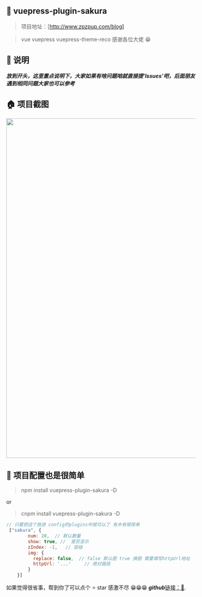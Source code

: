 ## 💌 vuepress-plugin-sakura

> 项目地址：[http://www.zpzpup.com/blog]

> vue vuepress vuepress-theme-reco  感谢各位大佬 😁

## 📢 说明

***放到开头，这里重点说明下，大家如果有啥问题咱就直接提‘Issues’吧，后面朋友遇到相同问题大家也可以参考***

## 🏠 项目截图
<p align="center">
  <img width="900" src="http://www.zpzpup.com/assets/image/blog04.png">
</p>


## 📎 项目配置也是很简单
> npm install vuepress-plugin-sakura -D

or

>cnpm install vuepress-plugin-sakura -D


```js
// 只要把这个放进 config的plugins中就可以了 有木有很简单
 ["sakura", {
        num: 20,  // 默认数量
        show: true, //  是否显示
        zIndex: -1,   // 层级
        img: {
          replace: false,  // false 默认图 true 换图 需要填写httpUrl地址
          httpUrl: '...'     // 绝对路径
        }     
    }]
```
如果觉得很省事，帮到你了可以点个 ⭐ star 感激不尽 😁😁😁  ***github***[链接：🚀](https://github.com/JabinPeng/vuepress-plugin-sakura).



